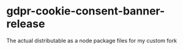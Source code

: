 # gdpr-cookie-consent-banner-release
The actual distributable as a node package files for my custom fork
